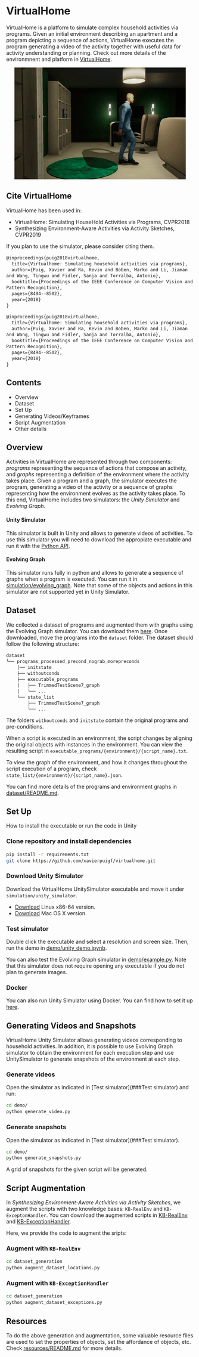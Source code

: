 # VirtualHome
VirtualHome is a platform to simulate complex household activities via programs. 
Given an initial environment describing an apartment and a program depicting a sequence of actions, 
VirtualHome executes the program generating a video of the activity together with useful data for activity understanding or planning. Check out more details of the environmnent and platform in [VirtualHome](http://virtual-home.org). 

<p align="center">
  <img width="460" height="300" src="assets/vh_intro.gif">
</p>

## Cite VirtualHome

VirtualHome has been used in:

- VirtualHome: Simulating HouseHold Activities via Programs, CVPR2018
- Synthesizing Environment-Aware Activities via Activity Sketches, CVPR2019

If you plan to use the simulator, please consider citing them.

```
@inproceedings{puig2018virtualhome,
  title={Virtualhome: Simulating household activities via programs},
  author={Puig, Xavier and Ra, Kevin and Boben, Marko and Li, Jiaman and Wang, Tingwu and Fidler, Sanja and Torralba, Antonio},
  booktitle={Proceedings of the IEEE Conference on Computer Vision and Pattern Recognition},
  pages={8494--8502},
  year={2018}
}
```

```
@inproceedings{puig2018virtualhome,
  title={Virtualhome: Simulating household activities via programs},
  author={Puig, Xavier and Ra, Kevin and Boben, Marko and Li, Jiaman and Wang, Tingwu and Fidler, Sanja and Torralba, Antonio},
  booktitle={Proceedings of the IEEE Conference on Computer Vision and Pattern Recognition},
  pages={8494--8502},
  year={2018}
}
```

## Contents

- Overview
- Dataset 
- Set Up
- Generating Videos/Keyframes
- Script Augmentation
- Other details


## Overview
Activities in VirtualHome are represented through two components: *programs* representing the sequence of actions that compose an activity, and *graphs* representing a definition of the environment where the activity takes place. Given a program and a graph, the simulator executes the program, generating a video of the activity or a sequence of graphs representing how the environment evolves as the activity takes place. To this end, VirtualHome includes two simulators: the *Unity Simulator* and *Evolving Graph*.

#### Unity Simulator 
This simulator is built in Unity and allows to generate videos of activities. To use this simulator you will need to download the appropiate executable and run it with the [Python API](simulation/unity_simulator/).

#### Evolving Graph
This simulator runs fully in python and allows to generate a sequence of graphs when a program is executed. You can run it in [simulation/evolving_graph](simulation/evolving_graph). Note that some of the objects and actions in this simulator are not supported yet in Unity Simulator.


## Dataset

We collected a dataset of programs and augmented them with graphs using the Evolving Graph simulator. You can download them [here](http://wednesday.csail.mit.edu/frames/data_acquisition/SyntheticStories/release/programs/programs_processed_precond_nograb_morepreconds.zip). 
Once downloaded, move the programs into the `dataset` folder. The dataset should follow the following structure:

```
dataset
└── programs_processed_precond_nograb_morepreconds
	|── initstate
	├── withoutconds
	├── executable_programs
	|   ├── TrimmedTestScene7_graph
	|	└── ...
	└── state_list
		├── TrimmedTestScene7_graph
	   	└── ...	
```

The folders `withoutconds` and `initstate` contain the original programs and pre-conditions. 

When a script is executed in an environment, the script changes by aligning the original objects with instances in the environment. You can view the resulting script in `executable_programs/{environment}/{script_name}.txt`.

To view the graph of the environment, and how it changes throughout the script execution of a program, check   `state_list/{environment}/{script_name}.json`.

You can find more details of the programs and environment graphs in [dataset/README.md](dataset/README.md). 


## Set Up

How to install the executable or run the code in Unity

### Clone repository and install dependencies
```bash
pip install -r requirements.txt
git clone https://github.com/xavierpuigf/virtualhome.git
```

### Download Unity Simulator
Download the VirtualHome UnitySimulator executable and move it under `simulation/unity_simulator`.

- [Download](http://wednesday.csail.mit.edu/frames/data_acquisition/SyntheticStories/release/simulator/linux_sim.zip) Linux x86-64 version.
- [Download](http://wednesday.csail.mit.edu/frames/data_acquisition/SyntheticStories/release/simulator/mac_sim.zip) Mac OS X version.


### Test simulator

Double click the executable and select a resolution and screen size. Then, run the demo in [demo/unity_demo.ipynb](demo/unity_demo.ipynb).

You can also test the Evolving Graph simulator in [demo/example.py](demo/example.py). Note that this simulator does not require opening any executable if you do not plan to generate images.

### Docker
You can also run Unity Simulator using Docker. You can find how to set it up [here](docker).


## Generating Videos and Snapshots

VirtualHome Unity Simulator allows generating videos corresponding to household activities. In addition, it is possible to use Evolving Graph simulator to obtain the environment for each execution step and use UnitySimulator to generate snapshots of the environment at each step.


### Generate videos

Open the simulator as indicated in [Test simulator](###Test simulator) and run:

```bash
cd demo/
python generate_video.py
```


### Generate snapshots

Open the simulator as indicated in [Test simulator](###Test simulator).

```bash
cd demo/
python generate_snapshots.py
```
A grid of snapshots for the given script will be generated.

## Script Augmentation


In *Synthesizing Environment-Aware Activities via Activity Sketches*, 
we augment the scripts with two knowledge bases: `KB-RealEnv` and `KB-ExceptonHandler`.
You can download the augmented scripts in [KB-RealEnv](http://wednesday.csail.mit.edu/frames/data_acquisition/SyntheticStories/release/programs/augment_exception.zip) and [KB-ExceptionHandler](http://wednesday.csail.mit.edu/frames/data_acquisition/SyntheticStories/release/programs/augment_exception.zip).

Here, we provide the code to augment the sripts:

### Augment with `KB-RealEnv`

```bash
cd dataset_generation
python augment_dataset_locations.py
```


### Augment with `KB-ExceptionHandler`

```bash
cd dataset_generation
python augment_dataset_exceptions.py
```

## Resources

To do the above generation and augmentation, some valuable resource files are used to set the properties of objects, set the affordance of objects, etc.
Check [resources/README.md](resources/README.md) for more details.




